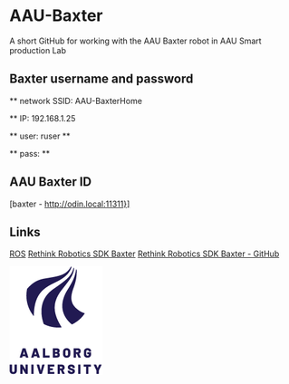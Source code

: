 # AAU-Baxter

A short GitHub for working with the AAU Baxter robot in AAU Smart production Lab


## Baxter username and password
** network SSID: AAU-BaxterHome

** IP: 192.168.1.25 

** user: ruser **

** pass: <look at the robot> **

## AAU Baxter ID
[baxter - http://odin.local:11311}]

## Links
[ROS](https://www.ros.org/)
[Rethink Robotics SDK Baxter](https://sdk.rethinkrobotics.com/wiki/Home)
[Rethink Robotics SDK Baxter - GitHub](https://github.com/RethinkRobotics/baxter)
 
![AAU logo](https://github.com/glinvad/AAU-Baxter/blob/main/Pic/AAUlogo.png)